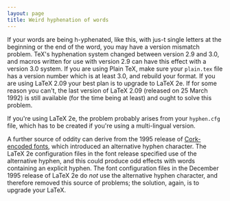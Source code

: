 ```yaml
---
layout: page
title: Weird hyphenation of words
---
```


If your words are being h-yphenated, like this, with jus-t single
letters at the 
beginning or the end of the word, you may have a version mismatch
problem. TeX's hyphenation system changed between version&nbsp;2.9
and&nbsp;3.0, and macros written for use with version&nbsp;2.9 can have this
effect with a version&nbsp;3.0 system.  If you are using Plain TeX, make
sure your `plain.tex` file has a version number which is at
least&nbsp;3.0, and rebuild your format.  If you are using LaTeX 2.09 your
best plan is to upgrade to LaTeX 2e.  If for some reason you can't,
the last version of LaTeX 2.09 (released on 25 March 1992) is still
available (for the time being at least) and ought to solve this
problem.

If you're using LaTeX 2e, the problem probably arises from your
`hyphen.cfg` file, which has to be created if you're using a
multi-lingual version.

A further source of oddity can derive from the 1995 release of
[Cork-encoded fonts](./FAQ-ECfonts.html),
which introduced an alternative hyphen character.  The LaTeX 2e
configuration files in the font release specified use of the
alternative hyphen, and this could produce odd effects with words
containing an explicit hyphen.  The font configuration files in the
December 1995 release of LaTeX 2e do _not_ use the alternative
hyphen character, and therefore removed this source of problems; the
solution, again, is to upgrade your LaTeX.


